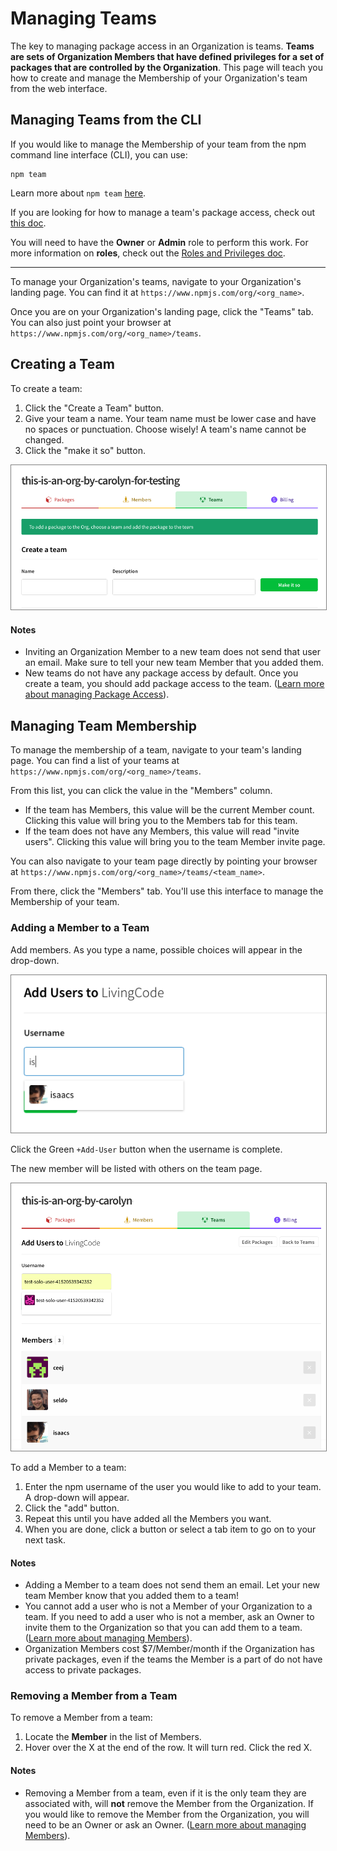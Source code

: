 <!--
title: QA-ORGS-5 - Managing Teams
featured: true
-->

# Managing Teams

The key to managing package access in an Organization is teams.
**Teams are sets of Organization Members that have defined privileges
for a set of packages that are controlled by the Organization**.
This page will teach you how to create and manage the 
Membership of your Organization's team from the web interface.


## Managing Teams from the CLI

If you would like to manage the Membership of your team from
the npm command line interface (CLI), you can use:

```
npm team
```

Learn more about `npm team` [here][2].

If you are looking for how to manage a team's package access, check
out [this doc][1].

You will need to have the **Owner** or **Admin** role to perform this
work. For more information on **roles**, check out the 
[Roles and Privileges doc].

<hr/>

To manage your Organization's teams, navigate to your
Organization's landing page. You can find it at
`https://www.npmjs.com/org/<org_name>`.

Once you are on your Organization's landing page, click the "Teams" tab.
You can also just point your browser at 
`https://www.npmjs.com/org/<org_name>/teams`.

## Creating a Team


To create a team:

1. Click the "Create a Team" button.
2. Give your team a name. Your team name must be lower case and have no
  spaces or punctuation. Choose wisely! A team's name cannot be changed.
5. Click the "make it so" button.

<div style="text-align: center;"><img src="orgs-create-a-team.png" style="border: 1px solid gray;"></div>


#### Notes

- Inviting an Organization Member to a new team does not send that user
  an email. Make sure to tell your new team Member that you added them.
- New teams do not have any package access by default. Once you create
  a team, you should add package access to the team. 
  ([Learn more about managing Package Access]).

## Managing Team Membership

To manage the membership of a team, navigate to your team's landing page.
You can find a list of your teams at `https://www.npmjs.com/org/<org_name>/teams`.

From this list, you can click the value in the "Members" column. 

- If the team has Members, this value will be the current Member count. Clicking
  this value will bring you to the Members tab for this team.
- If the team does not have any Members, this value will read "invite users".
  Clicking this value will bring you to the team Member invite page.

You can also navigate to your team page directly by pointing your browser at
`https://www.npmjs.com/org/<org_name>/teams/<team_name>`.

From there, click the "Members" tab. You'll use this interface to manage the
Membership of your team.

### Adding a Member to a Team

Add members. As you type a name, possible choices will appear in the drop-down.

<div style="text-align: center;"><img src="org-user-friendly.png" style="border: 1px solid gray;"></div>

Click the Green `+Add-User` button when the username is complete.

The new member will be listed with others on the team page. 
<div style="text-align: center;"><img src="org-add-users1.png" style="border: 1px solid gray;"></div>

To add a Member to a team:

1. Enter the npm username of the user you would like to add to your team. A drop-down will appear.
2. Click the "add" button.
3. Repeat this until you have added all the Members you want.
4. When you are done, click a button or select a tab item to go on to your next task.

#### Notes

- Adding a Member to a team does not send them an email. Let
  your new team Member know that you added them to a team!
- You cannot add a user who is not a Member of your Organization to a team. If you need to add a user who is not a member, ask an Owner to invite them to the Organization so that you can add them to a team. ([Learn more about managing Members]).
- Organization Members cost $7/Member/month if the Organization has private packages, even if the teams the Member is a part of do not have access to private packages. 

### Removing a Member from a Team

To remove a Member from a team:

1. Locate the **Member** in the list of Members.
2. Hover over the X at the end of the row. It will turn red. Click the red X.

#### Notes

- Removing a Member from a team, even if it is the only team they are associated
  with, will **not** remove the Member from the Organization. If you would like to
  remove the Member from the Organization, you will need to be an Owner or ask
  an Owner. ([Learn more about managing Members]). 

[1]: managing-package-access.md
[Roles and Privileges doc]: roles-and-privileges.md
[Learn more about managing Package Access]: managing-package-access.md
[Learn more about managing Members]: managing-members.md
[2]: https://docs.npmjs.com/cli/team
